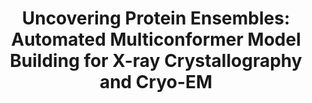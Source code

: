 ---
title: "Uncovering Protein Ensembles: Automated Multiconformer Model Building for X-ray Crystallography and Cryo-EM"
authors: "**Wankowicz SA**, **Ravikumar A**, Sharma S, Riley B, Raju A, **Hogan DW**, van den Bedem H, Keedy DA, **Fraser JS**"
journal: 
pub_date: "2023-06-29" #Date of publication. Change from Biorxiv date to Journal date once accepted
image: "/static/img/pub/2023_wankowicz.jpg" #Minimum dimensions TBD
pmid: 
pmcid: 
biorxiv_version: "2023.06.28.546963v1"
pdf: 
github:
- description: qfit
  url: ExcitedStates/qfit-3.0
links:
- name: Keedy lab @ CUNY Advanced Science Research Center
  url: https://keedylab.org/
---